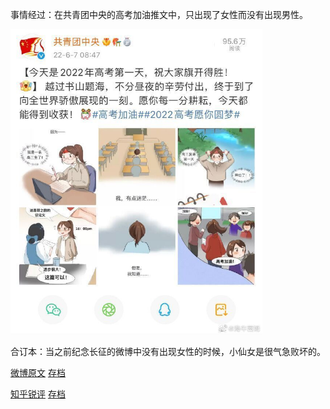 事情经过：在共青团中央的高考加油推文中，只出现了女性而没有出现男性。

<img src="ce526b2c-e2bf-47b1-b498-5f67580e688f.jpeg" alt="ce526b2c-e2bf-47b1-b498-5f67580e688f" style="zoom" width=80%/>

合订本：当之前纪念长征的微博中没有出现女性的时候，小仙女是很气急败坏的。

[微博原文](https://weibo.com/3937348351/LmAoqc7kT) [存档](https://archive.is/YV01n)

[知乎锐评](https://www.zhihu.com/question/536664327/answer/2519892366) [存档](https://archive.is/wip/hr0wo)